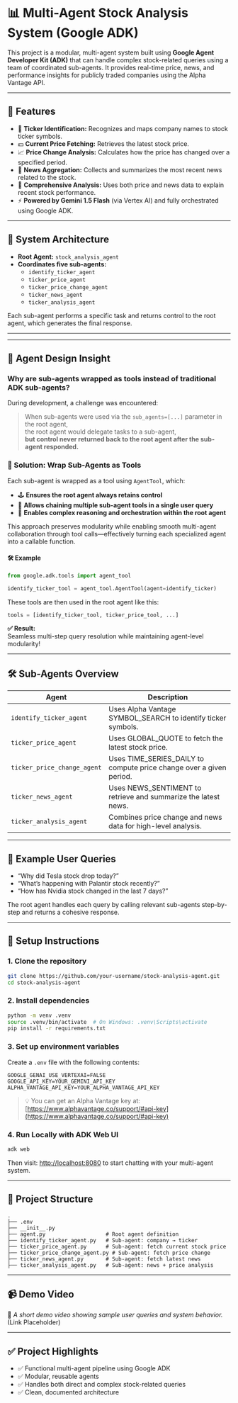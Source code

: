 # 📊 Multi-Agent Stock Analysis System (Google ADK)

This project is a modular, multi-agent system built using **Google Agent Developer Kit (ADK)** that can handle complex stock-related queries using a team of coordinated sub-agents. It provides real-time price, news, and performance insights for publicly traded companies using the Alpha Vantage API.

---

## 🚀 Features

- 🔎 **Ticker Identification:** Recognizes and maps company names to stock ticker symbols.
- 💵 **Current Price Fetching:** Retrieves the latest stock price.
- 📈 **Price Change Analysis:** Calculates how the price has changed over a specified period.
- 📰 **News Aggregation:** Collects and summarizes the most recent news related to the stock.
- 🧠 **Comprehensive Analysis:** Uses both price and news data to explain recent stock performance.
- ⚡ **Powered by Gemini 1.5 Flash** (via Vertex AI) and fully orchestrated using Google ADK.

---

## 🧠 System Architecture

- **Root Agent:** `stock_analysis_agent`
- **Coordinates five sub-agents:**
  - `identify_ticker_agent`
  - `ticker_price_agent`
  - `ticker_price_change_agent`
  - `ticker_news_agent`
  - `ticker_analysis_agent`

Each sub-agent performs a specific task and returns control to the root agent, which generates the final response.

---

---
## 🧠 Agent Design Insight

### Why are sub-agents wrapped as tools instead of traditional ADK sub-agents?

During development, a challenge was encountered:

> When sub-agents were used via the `sub_agents=[...]` parameter in the root agent,  
> the root agent would delegate tasks to a sub-agent,  
> **but control never returned back to the root agent after the sub-agent responded.**

### 🚀 Solution: Wrap Sub-Agents as Tools

Each sub-agent is wrapped as a tool using `AgentTool`, which:

- 🕹️ **Ensures the root agent always retains control**
- 🔗 **Allows chaining multiple sub-agent tools in a single user query**
- 🧩 **Enables complex reasoning and orchestration within the root agent**

This approach preserves modularity while enabling smooth multi-agent collaboration through tool calls—effectively turning each specialized agent into a callable function.

#### 🛠️ Example

```python
from google.adk.tools import agent_tool

identify_ticker_tool = agent_tool.AgentTool(agent=identify_ticker)
```

These tools are then used in the root agent like this:

```python
tools = [identify_ticker_tool, ticker_price_tool, ...]
```

**✅ Result:**  
Seamless multi-step query resolution while maintaining agent-level modularity!

---

## 🛠️ Sub-Agents Overview

| Agent                    | Description                                                         |
|--------------------------|---------------------------------------------------------------------|
| `identify_ticker_agent`  | Uses Alpha Vantage SYMBOL_SEARCH to identify ticker symbols.         |
| `ticker_price_agent`     | Uses GLOBAL_QUOTE to fetch the latest stock price.                   |
| `ticker_price_change_agent` | Uses TIME_SERIES_DAILY to compute price change over a given period.|
| `ticker_news_agent`      | Uses NEWS_SENTIMENT to retrieve and summarize the latest news.       |
| `ticker_analysis_agent`  | Combines price change and news data for high-level analysis.         |

---

## 🧪 Example User Queries

- “Why did Tesla stock drop today?”
- “What’s happening with Palantir stock recently?”
- “How has Nvidia stock changed in the last 7 days?”

The root agent handles each query by calling relevant sub-agents step-by-step and returns a cohesive response.

---

## 🔧 Setup Instructions

### 1. Clone the repository

```bash
git clone https://github.com/your-username/stock-analysis-agent.git
cd stock-analysis-agent
```

### 2. Install dependencies

```bash
python -m venv .venv
source .venv/bin/activate  # On Windows: .venv\Scripts\activate
pip install -r requirements.txt
```

### 3. Set up environment variables

Create a `.env` file with the following contents:

```env
GOOGLE_GENAI_USE_VERTEXAI=FALSE
GOOGLE_API_KEY=YOUR_GEMINI_API_KEY
ALPHA_VANTAGE_API_KEY=YOUR_ALPHA_VANTAGE_API_KEY
```

> 💡 You can get an Alpha Vantage key at: [https://www.alphavantage.co/support/#api-key](https://www.alphavantage.co/support/#api-key)

### 4. Run Locally with ADK Web UI

```bash
adk web
```

Then visit: [http://localhost:8080](http://localhost:8080) to start chatting with your multi-agent system.

---

## 📁 Project Structure

```
.
├── .env
├── __init__.py
├── agent.py                   # Root agent definition
├── identify_ticker_agent.py   # Sub-agent: company → ticker
├── ticker_price_agent.py      # Sub-agent: fetch current stock price
├── ticker_price_change_agent.py # Sub-agent: fetch price change
├── ticker_news_agent.py       # Sub-agent: fetch latest news
├── ticker_analysis_agent.py   # Sub-agent: news + price analysis
```

---

## 📹 Demo Video

🎥 *A short demo video showing sample user queries and system behavior.* (Link Placeholder)

---

## ✅ Project Highlights

- ✅ Functional multi-agent pipeline using Google ADK
- ✅ Modular, reusable agents
- ✅ Handles both direct and complex stock-related queries
- ✅ Clean, documented architecture